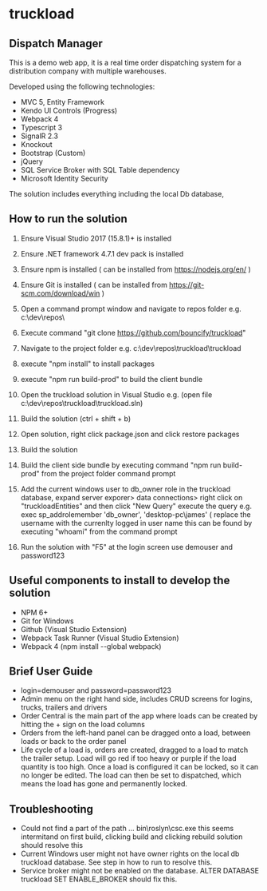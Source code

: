 # truckload
## Dispatch Manager

This is a demo web app, it is a real time order dispatching system for a distribution company with multiple warehouses.

Developed using the following technologies:

* MVC 5, Entity Framework
* Kendo UI Controls (Progress)
* Webpack 4
* Typescript 3
* SignalR 2.3
* Knockout
* Bootstrap (Custom)
* jQuery
* SQL Service Broker with SQL Table dependency 
* Microsoft Identity Security

The solution includes everything including the local Db database, 

## How to run the solution

1. Ensure Visual Studio 2017 (15.8.1)+ is installed
2. Ensure .NET framework 4.7.1 dev pack is installed
3. Ensure npm is installed ( can be installed from https://nodejs.org/en/ )
4. Ensure Git is installed ( can be installed from https://git-scm.com/download/win )
5. Open a command prompt window and navigate to repos folder e.g. c:\dev\repos\
6. Execute command "git clone https://github.com/bouncify/truckload"
7. Navigate to the project folder e.g. c:\dev\repos\truckload\truckload
8. execute "npm install" to install packages
9. execute "npm run build-prod" to build the client bundle
10. Open the truckload solution in Visual Studio e.g. (open file c:\dev\repos\truckload\truckload.sln)
11. Build the solution (ctrl + shift + b)



3. Open solution, right click package.json and click restore packages
4. Build the solution
5. Build the client side bundle by executing command "npm run build-prod" from the project folder command prompt
6. Add the current windows user to db_owner role in the truckload database, expand server exporer> data connections> right click on "truckloadEntities" and then click "New Query" execute the query e.g. exec sp_addrolemember 'db_owner', 'desktop-pc\james' ( replace the username with the currenlty logged in user name this can be found by executing "whoami" from the command prompt
7. Run the solution with "F5" at the login screen use demouser and password123

## Useful components to install to develop the solution
* NPM 6+
* Git for Windows
* Github (Visual Studio Extension)
* Webpack Task Runner (Visual Studio Extension) 
* Webpack 4 (npm install --global webpack)

## Brief User Guide
* login=demouser and password=password123
* Admin menu on the right hand side, includes CRUD screens for logins, trucks, trailers and drivers
* Order Central is the main part of the app where loads can be created by hitting the + sign on the load columns
* Orders from the left-hand panel can be dragged onto a load, between loads or back to the order panel
* Life cycle of a load is, orders are created, dragged to a load to match the trailer setup. Load will go red if too heavy or purple if the load quantity is too high. Once a load is configured it can be locked, so it can no longer be edited. The load can then be set to dispatched, which means the load has gone and permanently locked.

## Troubleshooting
* Could not find a part of the path … bin\roslyn\csc.exe this seems intermitand on first build, clicking build and clicking rebuild solution should resolve this
* Current Windows user might not have owner rights on the local db truckload database. See step in how to run to resolve this.
* Service broker might not be enabled on the database. ALTER DATABASE truckload SET ENABLE_BROKER should fix this.
